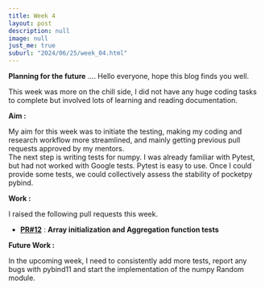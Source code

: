 ```yaml
---
title: Week 4
layout: post
description: null
image: null
just_me: true
suburl: "2024/06/25/week_04.html"
---
```

**Planning for the future**
.... Hello everyone, hope this blog finds you well.

This week was more on the chill side, I did not have any huge coding tasks to complete but involved lots of learning and reading documentation.

**Aim :** 

My aim for this week was to initiate the testing, making my coding and research workflow more streamlined, and mainly getting previous pull requests approved by my mentors. \
The next step is writing tests for numpy. I was already familiar with Pytest, but had not worked with Google tests. Pytest is easy to use. Once I could provide some tests, we could collectively assess the stability of pocketpy pybind.

**Work :** 

I raised the following pull requests this week.

- **[PR#12](https://github.com/pocketpy/gsoc-2024-dev/pull/12)** : **Array initialization and Aggregation function tests**
  
**Future Work :**

In the upcoming week, I need to consistently add more tests, report any bugs with pybind11 and start the implementation of the numpy Random module.
